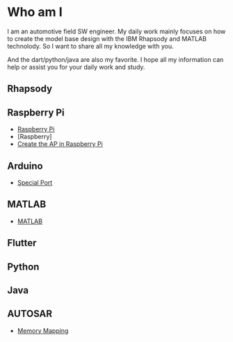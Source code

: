 # Who am I

I am an automotive field SW engineer. My daily work mainly focuses on how to create the model base design with the IBM Rhapsody and MATLAB technolody. So I want to share all my knowledge with you.

And the dart/python/java are also my favorite. I hope all my information can help or assist you for your daily work and study.

## Rhapsody

## Raspberry Pi

* [Raspberry Pi](/raspberrypi/index.md)
* [Raspberry]
* [Create the AP in Raspberry Pi](/raspberrypi/network.md#create-ap)

## Arduino

* [Special Port](/arduino/hardware.md#speical-port)

## MATLAB

* [MATLAB](MATLAB/index.md)

## Flutter

## Python

## Java

## AUTOSAR

* [Memory Mapping](AUTOSAR/memory_mapping.md)

